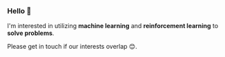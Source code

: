 ### Hello 👋

I'm interested in utilizing **machine learning** and **reinforcement learning** to **solve problems**.

Please get in touch if our interests overlap 😊.
